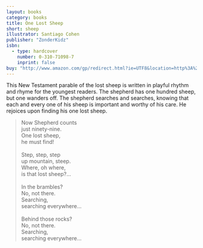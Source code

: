 ```yaml
---
layout: books
category: books
title: One Lost Sheep
short: sheep
illustrator: Santiago Cohen
publisher: "ZonderKidz"
isbn:
  - type: hardcover
    number: 0-310-71098-7
    inprint: false
buy: "http://www.amazon.com/gp/redirect.html?ie=UTF8&location=http%3A%2F%2Fwww.amazon.com%2FLost-Sheep-Rhonda-Gowler-Greene%2Fdp%2F0310710987%2F&tag=rhondgowlegre-20&linkCode=ur2&camp=1789&creative=9325"
---
```


This New Testament parable of the lost sheep is written in playful rhythm and rhyme for the youngest readers. The shepherd has one hundred sheep, but one wanders off. The shepherd searches and searches, knowing that each and every one of his sheep is important and worthy of his care. He rejoices upon finding his one lost sheep.

<blockquote class="excerpt"><p2 class="excerpt">
Now Shepherd counts <br />
just ninety-nine. <br />
One lost sheep, <br />
he must find!
<br /><br />
Step, step, step <br />
up mountain, steep. <br />
Where, oh where, <br />
is that lost sheep?...
<br /><br />
In the brambles? <br />
No, not there. <br />
Searching, <br />
searching everywhere…
<br /><br />
Behind those rocks? <br />
No, not there. <br />
Searching, <br />
searching everywhere…
</p2></blockquote>